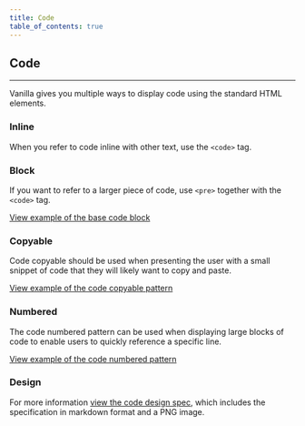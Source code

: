 ```yaml
---
title: Code
table_of_contents: true
---
```


## Code

<hr>

Vanilla gives you multiple ways to display code using the standard HTML elements.

### Inline

When you refer to code inline with other text, use the <code>&lt;code&gt;</code> tag.

### Block

If you want to refer to a larger piece of code, use <code>&lt;pre&gt;</code> together with the <code>&lt;code&gt;</code> tag.

<a href="https://vanilla-framework.github.io/vanilla-framework/examples/base/code/"
    class="js-example">
View example of the base code block
</a>

### Copyable

Code copyable should be used when presenting the user with a small snippet of code that they will likely want to copy and paste.

<a href="https://vanilla-framework.github.io/vanilla-framework/examples/patterns/code-copyable/"
    class="js-example">
View example of the code copyable pattern
</a>

### Numbered

The code numbered pattern can be used when displaying large blocks of code to enable users to quickly reference a specific line.

<a href="https://vanilla-framework.github.io/vanilla-framework/examples/patterns/code-numbered/"
    class="js-example">
View example of the code numbered pattern
</a>

### Design

For more information [view the code design spec](https://github.com/ubuntudesign/vanilla-design/tree/master/Code), which includes the specification in markdown format and a PNG image.

